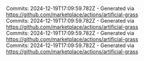 Commits: 2024-12-19T17:09:59.782Z - Generated via https://github.com/marketplace/actions/artificial-grass
<br>
Commits: 2024-12-19T17:09:59.782Z - Generated via https://github.com/marketplace/actions/artificial-grass
<br>
Commits: 2024-12-19T17:09:59.782Z - Generated via https://github.com/marketplace/actions/artificial-grass
<br>
Commits: 2024-12-19T17:09:59.782Z - Generated via https://github.com/marketplace/actions/artificial-grass
<br>
